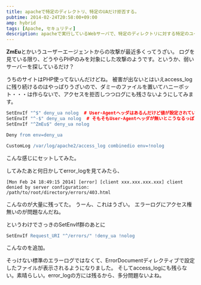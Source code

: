 ```yaml
---
title: apacheで特定のディレクトリ、特定のUAだけ拒否する。
pubtime: 2014-02-24T20:58:00+09:00
amp: hybrid
tags: [Apache, セキュリティ]
description: apacheで実行しているWebサーバで、特定のディレクトリに対する特定のユーザーエージェントだけを拒否する方法の解説です。
---
```


**ZmEu**とかいうユーザーエージェントからの攻撃が最近多くってうざい。
ログを見ている限り、どうやらPHPのみを対象にした攻撃のようです。というか、弱いサーバーを探しているだけ？

うちのサイトはPHP使ってないんだけどね。
被害が出ないとはいえaccess\_logに残り続けるのはやっぱりうざいので、ダミーのファイルを置いてハニーポット・・・は作らないで、アクセスを拒否しつつログにも残さないようにしてみます。

``` apache
SetEnvIf "^$" deny_ua nolog  # User-Agentヘッダはあるんだけど値が設定されていない場合
SetEnvIf "^-$" deny_ua nolog  # そもそもUser-Agentヘッダが無いとこうなるっぽい
SetEnvIf "^ZmEu$" deny_ua nolog

Deny from env=deny_ua

CustomLog /var/log/apache2/access_log combinedio env=!nolog
```
こんな感じにセットしてみた。

してみたあと何日かしてerror\_logを見てみたら、
```
[Mon Feb 24 18:49:15 2014] [error] [client xxx.xxx.xxx.xxx] client denied by server configuration: /path/to/root/directory/errors/403.html
```
こんなのが大量に残ってた。
うーん、これはうざい。
エラーログにアクセス権無いのが問題なんだね。

というわけでさっきのSetEnvIf群のあとに
``` apache
SetEnvIf Request_URI "^/errors/" !deny_ua !nolog
```
こんなのを追加。

そっけない標準のエラーログではなくて、ErrorDocumentディレクティブで設定したファイルが表示されるようになりました。
そしてaccess\_logにも残らない。素晴らしい。error\_logの方には残るから、多分問題ないよね。
